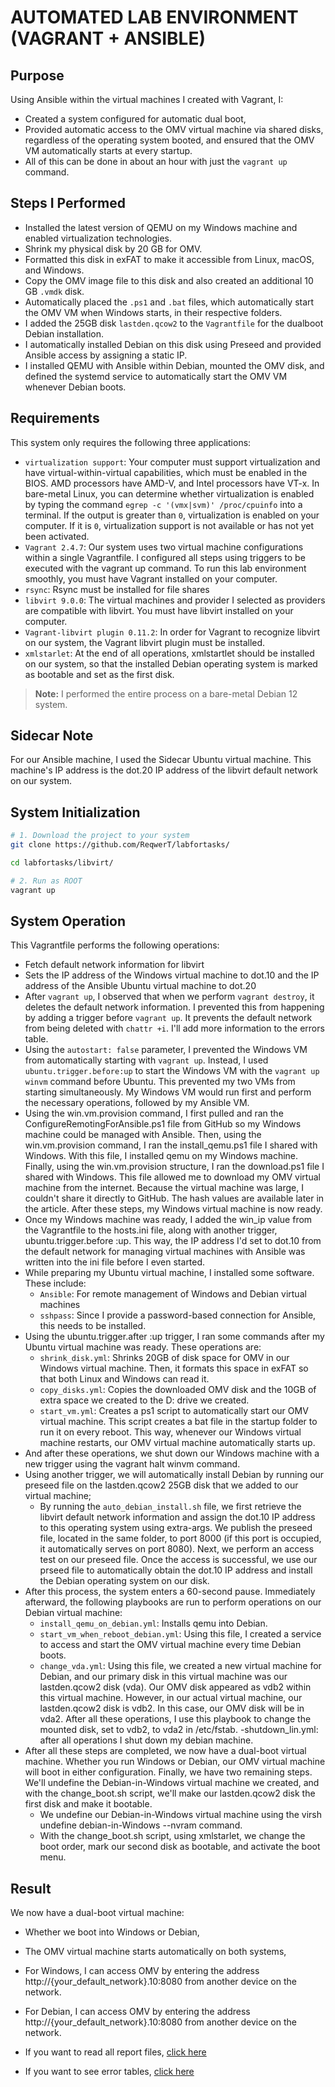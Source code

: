 # AUTOMATED LAB ENVIRONMENT (VAGRANT + ANSIBLE)

## Purpose

Using Ansible within the virtual machines I created with Vagrant, I:

- Created a system configured for automatic dual boot,
- Provided automatic access to the OMV virtual machine via shared disks, regardless of the operating system booted, and ensured that the OMV VM automatically starts at every startup.
- All of this can be done in about an hour with just the `vagrant up` command.

## Steps I Performed

- Installed the latest version of QEMU on my Windows machine and enabled virtualization technologies.
- Shrink my physical disk by 20 GB for OMV.
- Formatted this disk in exFAT to make it accessible from Linux, macOS, and Windows.
- Copy the OMV image file to this disk and also created an additional 10 GB `.vmdk` disk.
- Automatically placed the `.ps1` and `.bat` files, which automatically start the OMV VM when Windows starts, in their respective folders.
- I added the 25GB disk `lastden.qcow2` to the `Vagrantfile` for the dualboot Debian installation.
- I automatically installed Debian on this disk using Preseed and provided Ansible access by assigning a static IP.
- I installed QEMU with Ansible within Debian, mounted the OMV disk, and defined the systemd service to automatically start the OMV VM whenever Debian boots.

## Requirements

This system only requires the following three applications:

- `virtualization support`: Your computer must support virtualization and have virtual-within-virtual capabilities, which must be enabled in the BIOS. AMD processors have AMD-V, and Intel processors have VT-x. In bare-metal Linux, you can determine whether virtualization is enabled by typing the command `egrep -c '(vmx|svm)' /proc/cpuinfo` into a terminal. If the output is greater than `0`, virtualization is enabled on your computer. If it is `0`, virtualization support is not available or has not yet been activated.
- `Vagrant 2.4.7`: Our system uses two virtual machine configurations within a single Vagrantfile. I configured all steps using triggers to be executed with the vagrant up command. To run this lab environment smoothly, you must have Vagrant installed on your computer.
- `rsync`: Rsync must be installed for file shares
- `libvirt 9.0.0`: The virtual machines and provider I selected as providers are compatible with libvirt. You must have libvirt installed on your computer.
- `Vagrant-libvirt plugin 0.11.2`: In order for Vagrant to recognize libvirt on our system, the Vagrant libvirt plugin must be installed.
- `xmlstarlet`: At the end of all operations, xmlstartlet should be installed on our system, so that the installed Debian operating system is marked as bootable and set as the first disk.

> **Note:** I performed the entire process on a bare-metal Debian 12 system.

## Sidecar Note

For our Ansible machine, I used the Sidecar Ubuntu virtual machine. This machine's IP address is the dot.20 IP address of the libvirt default network on our system.

## System Initialization

```bash
# 1. Download the project to your system
git clone https://github.com/ReqwerT/labfortasks/

cd labfortasks/libvirt/

# 2. Run as ROOT
vagrant up
```

## System Operation

This Vagrantfile performs the following operations:

- Fetch default network information for libvirt
- Sets the IP address of the Windows virtual machine to dot.10 and the IP address of the Ansible Ubuntu virtual machine to dot.20
- After `vagrant up`, I observed that when we perform `vagrant destroy`, it deletes the default network information. I prevented this from happening by adding a trigger before `vagrant up`. It prevents the default network from being deleted with `chattr +i`. I'll add more information to the errors table.
- Using the `autostart: false` parameter, I prevented the Windows VM from automatically starting with `vagrant up`. Instead, I used `ubuntu.trigger.before:up` to start the Windows VM with the `vagrant up winvm` command before Ubuntu. This prevented my two VMs from starting simultaneously. My Windows VM would run first and perform the necessary operations, followed by my Ansible VM.
- Using the win.vm.provision command, I first pulled and ran the ConfigureRemotingForAnsible.ps1 file from GitHub so my Windows machine could be managed with Ansible. Then, using the win.vm.provision command, I ran the install_qemu.ps1 file I shared with Windows. With this file, I installed qemu on my Windows machine. Finally, using the win.vm.provision structure, I ran the download.ps1 file I shared with Windows. This file allowed me to download my OMV virtual machine from the internet. Because the virtual machine was large, I couldn't share it directly to GitHub. The hash values are available later in the article. After these steps, my Windows virtual machine is now ready.
- Once my Windows machine was ready, I added the win_ip value from the Vagrantfile to the hosts.ini file, along with another trigger, ubuntu.trigger.before :up. This way, the IP address I'd set to dot.10 from the default network for managing virtual machines with Ansible was written into the ini file before I even started.
- While preparing my Ubuntu virtual machine, I installed some software. These include:
  - `Ansible`: For remote management of Windows and Debian virtual machines
  - `sshpass`: Since I provide a password-based connection for Ansible, this needs to be installed.
- Using the ubuntu.trigger.after :up trigger, I ran some commands after my Ubuntu virtual machine was ready. These operations are:
  - `shrink_disk.yml`: Shrinks 20GB of disk space for OMV in our Windows virtual machine. Then, it formats this space in exFAT so that both Linux and Windows can read it.
  - `copy_disks.yml`: Copies the downloaded OMV disk and the 10GB of extra space we created to the D: drive we created.
  - `start_vm.yml`: Creates a ps1 script to automatically start our OMV virtual machine. This script creates a bat file in the startup folder to run it on every reboot. This way, whenever our Windows virtual machine restarts, our OMV virtual machine automatically starts up.
- And after these operations, we shut down our Windows machine with a new trigger using the vagrant halt winvm command.
- Using another trigger, we will automatically install Debian by running our preseed file on the lastden.qcow2 25GB disk that we added to our virtual machine;
  - By running the `auto_debian_install.sh` file, we first retrieve the libvirt default network information and assign the dot.10 IP address to this operating system using extra-args. We publish the preseed file, located in the same folder, to port 8000 (if this port is occupied, it automatically serves on port 8080). Next, we perform an access test on our preseed file. Once the access is successful, we use our prseed file to automatically obtain the dot.10 IP address and install the Debian operating system on our disk.
- After this process, the system enters a 60-second pause. Immediately afterward, the following playbooks are run to perform operations on our Debian virtual machine:
  - `install_qemu_on_debian.yml`: Installs qemu into Debian.
  - `start_vm_when_reboot_debian.yml`: Using this file, I created a service to access and start the OMV virtual machine every time Debian boots.
  - `change_vda.yml`: Using this file, we created a new virtual machine for Debian, and our primary disk in this virtual machine was our lastden.qcow2 disk (vda). Our OMV disk appeared as vdb2 within this virtual machine. However, in our actual virtual machine, our lastden.qcow2 disk is vdb2. In this case, our OMV disk will be in vda2. After all these operations, I use this playbook to change the mounted disk, set to vdb2, to vda2 in /etc/fstab. -shutdown_lin.yml: after all operations I shut down my debian machine.
- After all these steps are completed, we now have a dual-boot virtual machine. Whether you run Windows or Debian, our OMV virtual machine will boot in either configuration. Finally, we have two remaining steps. We'll undefine the Debian-in-Windows virtual machine we created, and with the change_boot.sh script, we'll make our lastden.qcow2 disk the first disk and make it bootable.
  - We undefine our Debian-in-Windows virtual machine using the virsh undefine debian-in-Windows --nvram command.
  - With the change_boot.sh script, using xmlstarlet, we change the boot order, mark our second disk as bootable, and activate the boot menu.

## Result

We now have a dual-boot virtual machine:

- Whether we boot into Windows or Debian,
- The OMV virtual machine starts automatically on both systems,
- For Windows, I can access OMV by entering the address http://{your_default_network}.10:8080 from another device on the network.
- For Debian, I can access OMV by entering the address http://{your_default_network}.10:8080 from another device on the network.

- If you want to read all report files, [click here](https://github.com/ReqwerT/labfortasks/blob/main/report.md)
- If you want to see error tables, [click here](https://github.com/ReqwerT/labfortasks/blob/main/errors.md)
